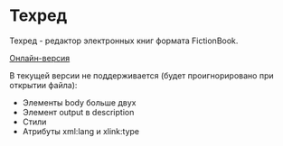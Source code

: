 # Техред
Техред - редактор электронных книг формата FictionBook.

[Онлайн-версия](https://5v37.github.io/techred/)

В текущей версии не поддерживается (будет проигнорировано при открытии файла):
- Элементы body больше двух
- Элемент output в description
- Стили
- Атрибуты xml:lang и xlink:type
